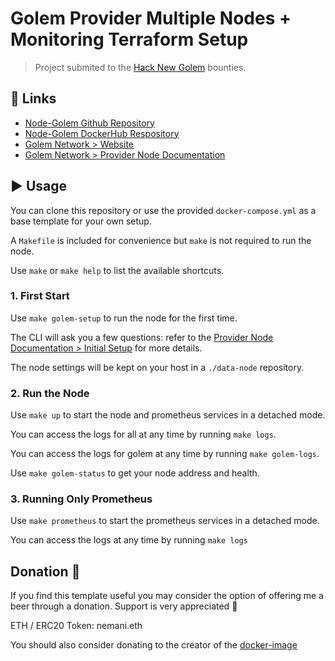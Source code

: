 #  Golem Provider Multiple Nodes + Monitoring Terraform Setup

> Project submited to the [Hack New Golem](https://gitcoin.co/issue/golemfactory/hackathons/6/100024411) bounties.
> 

## :link: Links

- [Node-Golem Github Repository](https://github.com/alexandre-abrioux/golem-node)
- [Node-Golem DockerHub Respository](https://hub.docker.com/r/aabrioux/golem-node)
- [Golem Network > Website](https://golem.network/)
- [Golem Network > Provider Node Documentation](https://handbook.golem.network/provider-tutorials/provider-tutorial)

## :arrow_forward: Usage

You can clone this repository or use the provided `docker-compose.yml` as a base template for your own setup.

A `Makefile` is included for convenience but `make` is not required to run the node.

Use `make` or `make help` to list the available shortcuts.

### 1. First Start

Use `make golem-setup` to run the node for the first time.

The CLI will ask you a few questions: refer to the [Provider Node Documentation > Initial Setup](https://handbook.golem.network/provider-tutorials/provider-tutorial#initial-setup) for more details.

The node settings will be kept on your host in a `./data-node` repository.

### 2. Run the Node

Use `make up` to start the node and prometheus services in a detached mode.

You can access the logs for all at any time by running `make logs`.

You can access the logs for golem at any time by running `make golem-logs`.

Use `make golem-status` to get your node address and health.


### 3. Running Only Prometheus

Use `make prometheus` to start the prometheus services in a detached mode.

You can access the logs at any time by running `make logs`

## Donation :beer:

If you find this template useful you may consider the option of offering me a beer through a donation. Support is very appreciated :slightly_smiling_face: 

ETH / ERC20 Token: nemani.eth

You should also consider donating to the creator of the [docker-image](https://github.com/alexandre-abrioux/golem-node)

